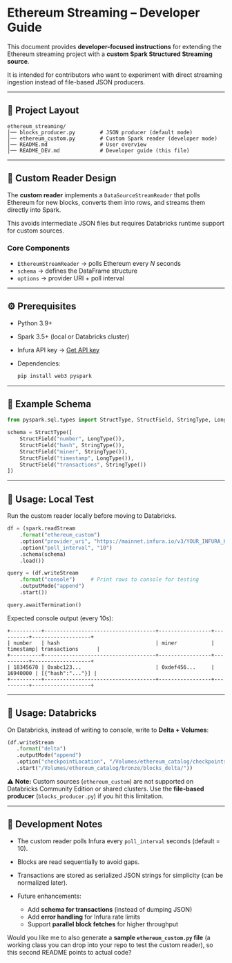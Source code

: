 # Ethereum Streaming – Developer Guide

This document provides **developer-focused instructions** for extending the Ethereum streaming project with a **custom Spark Structured Streaming source**.

It is intended for contributors who want to experiment with direct streaming ingestion instead of file-based JSON producers.

---

## 📂 Project Layout

```
ethereum_streaming/
│── blocks_producer.py        # JSON producer (default mode)
│── ethereum_custom.py        # Custom Spark reader (developer mode)
│── README.md                 # User overview
│── README_DEV.md             # Developer guide (this file)
```

---

## 🔧 Custom Reader Design

The **custom reader** implements a `DataSourceStreamReader` that polls Ethereum for new blocks, converts them into rows, and streams them directly into Spark.

This avoids intermediate JSON files but requires Databricks runtime support for custom sources.

### Core Components

* `EthereumStreamReader` → polls Ethereum every *N* seconds
* `schema` → defines the DataFrame structure
* `options` → provider URI + poll interval

---

## ⚙️ Prerequisites

* Python 3.9+
* Spark 3.5+ (local or Databricks cluster)
* Infura API key → [Get API key](https://infura.io/)
* Dependencies:

  ```bash
  pip install web3 pyspark
  ```

---

## 🧩 Example Schema

```python
from pyspark.sql.types import StructType, StructField, StringType, LongType

schema = StructType([
    StructField("number", LongType()),
    StructField("hash", StringType()),
    StructField("miner", StringType()),
    StructField("timestamp", LongType()),
    StructField("transactions", StringType())
])
```

---

## 🚀 Usage: Local Test

Run the custom reader locally before moving to Databricks.

```python
df = (spark.readStream
    .format("ethereum_custom")
    .option("provider_uri", "https://mainnet.infura.io/v3/YOUR_INFURA_KEY")
    .option("poll_interval", "10")
    .schema(schema)
    .load())

query = (df.writeStream
    .format("console")     # Print rows to console for testing
    .outputMode("append")
    .start())

query.awaitTermination()
```

Expected console output (every 10s):

```
+----------+------------------------------------+-----------------+----------+-------------------+
| number   | hash                               | miner           | timestamp| transactions      |
+----------+------------------------------------+-----------------+----------+-------------------+
| 18345678 | 0xabc123...                        | 0xdef456...     | 16940000 | [{"hash":"..."}] |
+----------+------------------------------------+-----------------+----------+-------------------+
```

---

## 🚀 Usage: Databricks

On Databricks, instead of writing to console, write to **Delta + Volumes**:

```python
(df.writeStream
   .format("delta")
   .outputMode("append")
   .option("checkpointLocation", "/Volumes/ethereum_catalog/checkpoints/blocks/")
   .start("/Volumes/ethereum_catalog/bronze/blocks_delta/"))
```

⚠️ **Note:** Custom sources (`ethereum_custom`) are not supported on Databricks Community Edition or shared clusters. Use the **file-based producer** (`blocks_producer.py`) if you hit this limitation.

---

## 📜 Development Notes

* The custom reader polls Infura every `poll_interval` seconds (default = 10).
* Blocks are read sequentially to avoid gaps.
* Transactions are stored as serialized JSON strings for simplicity (can be normalized later).
* Future enhancements:

  * Add **schema for transactions** (instead of dumping JSON)
  * Add **error handling** for Infura rate limits
  * Support **parallel block fetches** for higher throughput



Would you like me to also generate a **sample `ethereum_custom.py` file** (a working class you can drop into your repo to test the custom reader), so this second README points to actual code?
